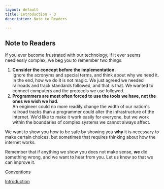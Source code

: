 ```yaml
---
layout: default
title: Introduction - 3
description: Note to Readers

---
```

## Note to Readers

If you ever become frustrated with our technology, if it ever seems needlessly complex, we beg you to remember two things:

1. **Consider the concept before the implementation.**  
   Ignore the acronyms and special terms, and think about why we need it. In the end, how we do it is not magic. We just agreed we needed railroads and track standards followed, and that is that. We wanted to connect computers and the protocols we use followed.
2. **Programmers are most often forced to use the tools we have, not the ones we wish we had.**  
   An engineer could no more readily change the width of our nation's railroad tracks than a programmer could alter the infrastructure of the internet. We'd like to make it work easily for everyone, but we work within the boundaries of complex systems we cannot always affect.

We want to show you how to be safe by showing you **why** it is necessary to make certain choices, but sometimes that requires thinking about how the internet works.

Remember that if anything we show you does not make sense, **we** did something wrong, and we want to hear from you. Let us know so that we can improve it.

[Conventions](./ "Conventions ")

[Introduction](./ "Introduction")